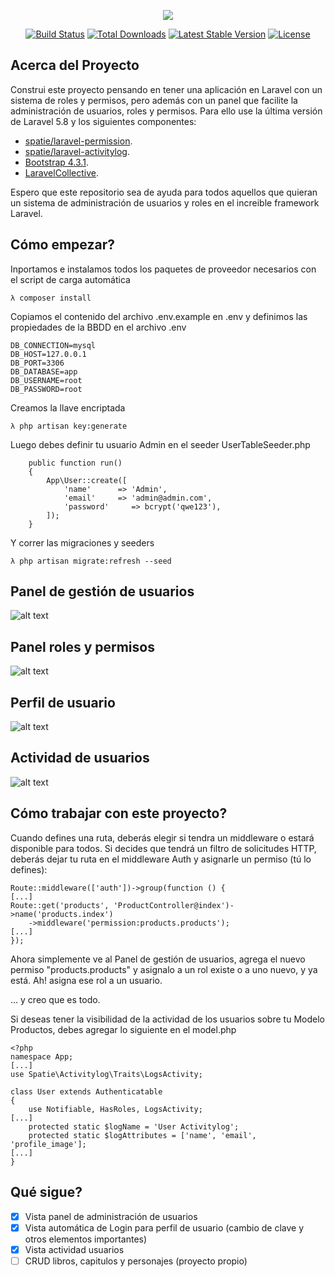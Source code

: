 <p align="center"><img src="https://laravel.com/assets/img/components/logo-laravel.svg"></p>

<p align="center">
<a href="https://travis-ci.org/laravel/framework"><img src="https://travis-ci.org/laravel/framework.svg" alt="Build Status"></a>
<a href="https://packagist.org/packages/laravel/framework"><img src="https://poser.pugx.org/laravel/framework/d/total.svg" alt="Total Downloads"></a>
<a href="https://packagist.org/packages/laravel/framework"><img src="https://poser.pugx.org/laravel/framework/v/stable.svg" alt="Latest Stable Version"></a>
<a href="https://packagist.org/packages/laravel/framework"><img src="https://poser.pugx.org/laravel/framework/license.svg" alt="License"></a>
</p>

## Acerca del Proyecto

Construi este proyecto pensando en tener una aplicación en Laravel con un sistema de roles y permisos, pero además con un panel que facilite la administración de usuarios, roles y permisos. Para ello use la última versión de Laravel 5.8 y los siguientes componentes:

- [spatie/laravel-permission](https://github.com/spatie/laravel-permission).
- [spatie/laravel-activitylog](https://github.com/spatie/laravel-activitylog).
- [Bootstrap 4.3.1](https://github.com/twbs/bootstrap).
- [LaravelCollective](https://laravelcollective.com/).

Espero que este repositorio sea de ayuda para todos aquellos que quieran un sistema de administración de usuarios y roles en el increible framework Laravel.

## Cómo empezar?

Inportamos e instalamos todos los paquetes de proveedor necesarios con el script de carga automática

```
λ composer install
```
Copiamos el contenido del archivo .env.example en .env y definimos las propiedades de la BBDD en el archivo .env

```
DB_CONNECTION=mysql
DB_HOST=127.0.0.1
DB_PORT=3306
DB_DATABASE=app
DB_USERNAME=root
DB_PASSWORD=root
```
Creamos la llave encriptada

```
λ php artisan key:generate
```
Luego debes definir tu usuario Admin en el seeder UserTableSeeder.php

```
    public function run()
    {
        App\User::create([
            'name'      => 'Admin',
            'email'     => 'admin@admin.com',
            'password'     => bcrypt('qwe123'),
        ]);
    }
```
Y correr las migraciones y seeders
```
λ php artisan migrate:refresh --seed
```
## Panel de gestión de usuarios

![alt text](https://i.imgur.com/FyZvFFR.png)

## Panel roles y permisos

![alt text](https://i.imgur.com/pfurCJM.png)

## Perfil de usuario

![alt text](https://i.imgur.com/4UnlNSd.png)

## Actividad de usuarios

![alt text](https://i.imgur.com/N0SB6RE.png)

## Cómo trabajar con este proyecto?

Cuando defines una ruta, deberás elegir si tendra un middleware o estará disponible para todos. Si decides que tendrá un filtro de solicitudes HTTP, deberás dejar tu ruta en el middleware Auth y asignarle un permiso (tú lo defines):

```
Route::middleware(['auth'])->group(function () {
[...]
Route::get('products', 'ProductController@index')->name('products.index')
	->middleware('permission:products.products');
[...]
});
```
Ahora simplemente ve al Panel de gestión de usuarios, agrega el nuevo permiso "products.products" y asignalo a un rol existe o a uno nuevo, y ya está. Ah! asigna ese rol a un usuario.

... y creo que es todo.

Si deseas tener la visibilidad de la actividad de los usuarios sobre tu Modelo Productos, debes agregar lo siguiente en el model.php

```
<?php
namespace App;
[...]
use Spatie\Activitylog\Traits\LogsActivity;

class User extends Authenticatable
{
    use Notifiable, HasRoles, LogsActivity;
[...]
    protected static $logName = 'User Activitylog';
    protected static $logAttributes = ['name', 'email', 'profile_image'];
[...]
}
```

## Qué sigue?

- [x] Vista panel de administración de usuarios 
- [x] Vista automática de Login para perfil de usuario (cambio de clave y otros elementos importantes)
- [x] Vista actividad usuarios
- [ ] CRUD libros, capitulos y personajes (proyecto propio)
